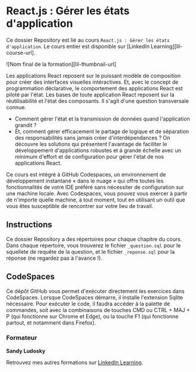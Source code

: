 # React.js : Gérer les états d'application

Ce dossier Repository est lié au cours `React.js : Gérer les états d'application`. Le cours entier est disponible sur [LinkedIn Learning][lil-course-url].

![Nom final de la formation][lil-thumbnail-url]

Les applications React reposent sur le puissant modèle de composition pour créer des interfaces visuelles intéractives. Et, avec le concept de programmation déclarative, le comportement des applications React est piloté par l'état. Les bases de toute application React reposent sur la réutilisabilité et l'état des composants. 
Il s'agit d'une question transversale connue.
- Comment gérer l'état et la transmission de données quand l'application grandit ?
- Et, comment gérer efficacement le partage de logique et de séparation des responsabilités sans jamais créer d'interdépendances ?
On découvre les solutions qui présentent l'avantage de faciliter le développement d'applications robustes et à grande échelle avec un minimum d'effort et de configuration pour gérer l'état de nos applications React. 

Ce cours est intégré à GitHub Codespaces, un environnement de développement instantané « dans le nuage » qui offre toutes les fonctionnalités de votre IDE préféré sans nécessiter de configuration sur une machine locale. Avec Codespaces, vous pouvez vous exercer à partir de n'importe quelle machine, à tout moment, tout en utilisant un outil que vous êtes susceptible de rencontrer sur votre lieu de travail.  


## Instructions

Ce dossier Repository a des répertoires pour chaque chapitre du cours. Dans chaque répertoire, vous trouverez le fichier `_question.sql` pour le squellete de requête de la question, et le fichier `_reponse.sql` pour la réponse (ne regardez pas à l'avance !). 

## CodeSpaces

Ce dépôt GitHub vous permet d'exécuter directement les exercices dans CodeSpaces. Lorsque CodeSpaces démarre, il installe l'extension Sqlite nécessaire. Pour exécuter le code, il faudra accéder à la palette de commandes, soit avec la combinaisons de touches CMD ou CTRL + MAJ + P (qui fonctionne sur Chrome et Edge), ou la touche F1 (qui fonctionne partout, et notamment dans Firefox).

### Formateur

**Sandy Ludosky** 

 Retrouvez mes autres formations sur [LinkedIn Learning](https://www.linkedin.com/learning/instructors/sandy-ludosky).

[0]: # (Replace these placeholder URLs with actual course URLs)

[1]: # (End of FR-Instruction ###############################################################################################)
